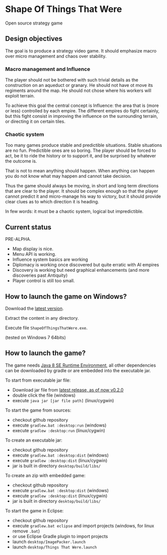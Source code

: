 Shape Of Things That Were
=========================

Open source strategy game

## Design objectives

The goal is to produce a strategy video game. It should emphasize macro over micro management and chaos over stability.

### Macro management and Influence
The player should not be bothered with such trivial details as the construction on an aqueduct or granary. He should not have ot move its regiments around the map. He should not chose where his workers will exploit terrain.

To achieve this goal the central concept is Influence: the area that is (more or less) controlled by each empire. The different empires do fight certainly, but this fight consist in improving the influence on the surrounding terrain, or directing it on certain tiles.

### Chaotic system
Too many games produce stable and predictible situations. Stable situations are no fun. Predictible ones are so boring. The player should be forced to act, be it to ride the history or to support it, and be surprised by whatever the outcome is.

That is not to mean anything should happen. When anything can happen you do not know what may happen and cannot take decision.

Thus the game should always be moving, in short and long term directions that are clear to the player. It should be complex enough so that the player cannot predict it and micro-manage his way to victory, but it should provide clear clues as to which direction it is heading.

In few words: it must be a chaotic system, logical but impredictible.

## Current status

PRE-ALPHA.

 * Map display is nice.
 * Menu API is working.
 * Influence system basics are working
 * Diplomacy is working once discovered but quite erratic with AI empires
 * Discovery is working but need graphical enhancements (and more discoveries past Antiquity)
 * Player control is still too small.

## How to launch the game on Windows?

Download the [latest version](https://github.com/guillaume-alvarez/ShapeOfThingsThatWere/releases/download/v0.2.0/ShapeOfThingsThatWere-0.2.0.zip).

Extract the content in any directory.

Execute file `ShapeOfThingsThatWere.exe`.

(tested on Windows 7 64bits)

## How to launch the game?

The game needs [Java 8 SE Runtime Environment](http://www.oracle.com/technetwork/java/javase/downloads/jre8-downloads-2133155.html), all other dependencies can be downloaded by gradle or are embedded into the executable jar.

To start from executable jar file:
 * Download jar file from [latest release, as of now v0.2.0](https://github.com/guillaume-alvarez/ShapeOfThingsThatWere/releases/tag/v0.2.0)
 * double click the file (windows)
 * execute `java jar [jar file path]` (linux/cygwin)

To start the game from sources:
 * checkout github repository
 * execute `gradlew.bat :desktop:run` (windows)
 * execute `gradlew :desktop:run` (linux/cygwin)

To create an executable jar:
 * checkout github repository
 * execute `gradlew.bat :desktop:dist` (windows)
 * execute `gradlew :desktop:dist` (linux/cygwin)
 * jar is built in directory `desktop/build/libs/`

To create an zip with embedded game:
 * checkout github repository
 * execute `gradlew.bat :desktop:dist` (windows)
 * execute `gradlew :desktop:dist` (linux/cygwin)
 * jar is built in directory `desktop/build/libs/`

To start the game in Eclipse:
 * checkout github repository
 * execute `gradlew.bat eclipse` and import projects (windows, for linux remove `.bat`)
 * or use Eclipse Gradle plugin to import projects
 * launch `desktop/ImagePacker.launch`
 * launch `desktop/Things That Were.launch`
